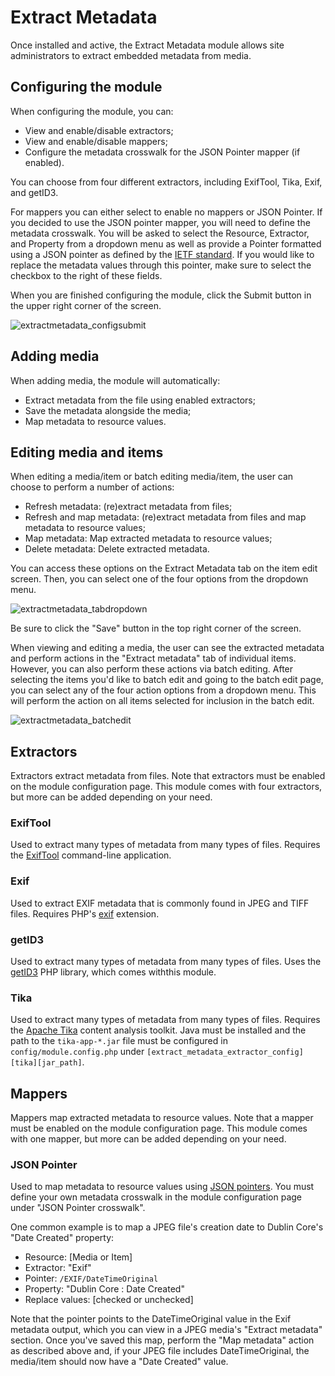 # Extract Metadata

Once installed and active, the Extract Metadata module allows site administrators to extract embedded metadata from media. 

## Configuring the module

When configuring the module, you can:
+ View and enable/disable extractors;
+ View and enable/disable mappers;
+ Configure the metadata crosswalk for the JSON Pointer mapper (if enabled).
    
You can choose from four different extractors, including ExifTool, Tika, Exif, and getID3. 

For mappers you can either select to enable no mappers or JSON Pointer. If you decided to use the JSON pointer mapper, you will need to define the metadata crosswalk. You will be asked to select the Resource, Extractor, and Property from a dropdown menu as well as provide a Pointer formatted using a JSON pointer as defined by the [IETF standard](https://datatracker.ietf.org/doc/html/rfc6901). If you would like to replace the metadata values through this pointer, make sure to select the checkbox to the right of these fields.

When you are finished configuring the module, click the Submit button in the upper right corner of the screen.

![extractmetadata_configsubmit](https://user-images.githubusercontent.com/84726696/138010740-3a7c3697-25bb-4d66-8576-bfff71fdb60d.png)


## Adding media

When adding media, the module will automatically:
+ Extract metadata from the file using enabled extractors;
+ Save the metadata alongside the media;
+ Map metadata to resource values.


## Editing media and items

When editing a media/item or batch editing media/item, the user can choose to perform a number of actions:
+ Refresh metadata: (re)extract metadata from files;
+ Refresh and map metadata: (re)extract metadata from files and map metadata to resource values;
+ Map metadata: Map extracted metadata to resource values;
+ Delete metadata: Delete extracted metadata.

You can access these options on the Extract Metadata tab on the item edit screen. Then, you can select one of the four options from the dropdown menu.

![extractmetadata_tabdropdown](https://user-images.githubusercontent.com/84726696/138012355-dda4f40e-cae8-406b-a5b3-32b98bf695a0.png)

Be sure to click the "Save" button in the top right corner of the screen. 

When viewing and editing a media, the user can see the extracted metadata and perform actions in the "Extract metadata" tab of individual items. However, you can also perform these actions via batch editing. After selecting the items you'd like to batch edit and going to the batch edit page, you can select any of the four action options from a dropdown menu. This will perform the action on all items selected for inclusion in the batch edit. 

![extractmetadata_batchedit](https://user-images.githubusercontent.com/84726696/138021786-dd736cda-aa92-4ec8-a498-1b43ae483a16.png)


## Extractors

Extractors extract metadata from files. Note that extractors must be enabled on the module configuration page. This module comes with four extractors, but more can be added depending on your need.

### ExifTool

Used to extract many types of metadata from many types of files. Requires the [ExifTool](https://exiftool.org/) command-line application.

### Exif

Used to extract EXIF metadata that is commonly found in JPEG and TIFF files. Requires PHP's [exif](https://www.php.net/manual/en/book.exif.php) extension.

### getID3

Used to extract many types of metadata from many types of files. Uses the [getID3](https://github.com/JamesHeinrich/getID3) PHP library, which comes withthis module.
 
### Tika

Used to extract many types of metadata from many types of files. Requires the [Apache Tika](https://tika.apache.org/) content analysis toolkit. Java must be installed and the path to the `tika-app-*.jar` file must be configured in `config/module.config.php` under `[extract_metadata_extractor_config][tika][jar_path]`.

## Mappers

Mappers map extracted metadata to resource values. Note that a mapper must be enabled on the module configuration page. This module comes with one mapper, but more can be added depending on your need.

### JSON Pointer

Used to map metadata to resource values using [JSON pointers](https://datatracker.ietf.org/doc/html/rfc6901). You must define your own metadata crosswalk in the module configuration page under "JSON Pointer crosswalk".

One common example is to map a JPEG file's creation date to Dublin Core's "Date Created" property:
+ Resource: [Media or Item]
+ Extractor: "Exif"
+ Pointer: `/EXIF/DateTimeOriginal`
+ Property: "Dublin Core : Date Created"
+ Replace values: [checked or unchecked]

Note that the pointer points to the DateTimeOriginal value in the Exif metadata output, which you can view in a JPEG media's "Extract metadata" section. Once you've saved this map, perform the "Map metadata" action as described above and, if your JPEG file includes DateTimeOriginal, the media/item should now have a "Date Created" value.

